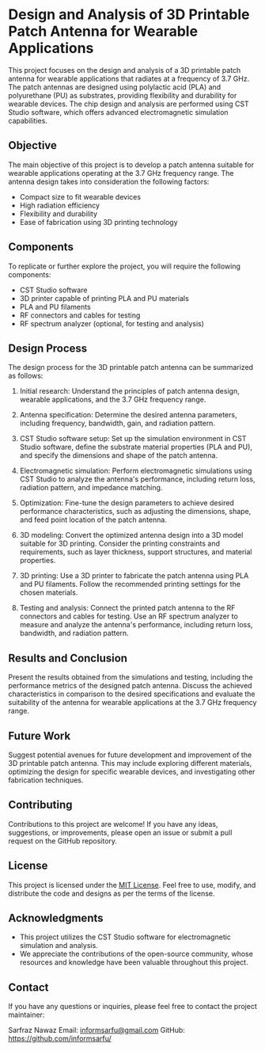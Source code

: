# Design and Analysis of 3D Printable Patch Antenna for Wearable Applications

This project focuses on the design and analysis of a 3D printable patch antenna for wearable applications that radiates at a frequency of 3.7 GHz. The patch antennas are designed using polylactic acid (PLA) and polyurethane (PU) as substrates, providing flexibility and durability for wearable devices. The chip design and analysis are performed using CST Studio software, which offers advanced electromagnetic simulation capabilities.

## Objective

The main objective of this project is to develop a patch antenna suitable for wearable applications operating at the 3.7 GHz frequency range. The antenna design takes into consideration the following factors:

- Compact size to fit wearable devices
- High radiation efficiency
- Flexibility and durability
- Ease of fabrication using 3D printing technology

## Components

To replicate or further explore the project, you will require the following components:

- CST Studio software
- 3D printer capable of printing PLA and PU materials
- PLA and PU filaments
- RF connectors and cables for testing
- RF spectrum analyzer (optional, for testing and analysis)

## Design Process

The design process for the 3D printable patch antenna can be summarized as follows:

1. Initial research: Understand the principles of patch antenna design, wearable applications, and the 3.7 GHz frequency range.

2. Antenna specification: Determine the desired antenna parameters, including frequency, bandwidth, gain, and radiation pattern.

3. CST Studio software setup: Set up the simulation environment in CST Studio software, define the substrate material properties (PLA and PU), and specify the dimensions and shape of the patch antenna.

4. Electromagnetic simulation: Perform electromagnetic simulations using CST Studio to analyze the antenna's performance, including return loss, radiation pattern, and impedance matching.

5. Optimization: Fine-tune the design parameters to achieve desired performance characteristics, such as adjusting the dimensions, shape, and feed point location of the patch antenna.

6. 3D modeling: Convert the optimized antenna design into a 3D model suitable for 3D printing. Consider the printing constraints and requirements, such as layer thickness, support structures, and material properties.

7. 3D printing: Use a 3D printer to fabricate the patch antenna using PLA and PU filaments. Follow the recommended printing settings for the chosen materials.

8. Testing and analysis: Connect the printed patch antenna to the RF connectors and cables for testing. Use an RF spectrum analyzer to measure and analyze the antenna's performance, including return loss, bandwidth, and radiation pattern.

## Results and Conclusion

Present the results obtained from the simulations and testing, including the performance metrics of the designed patch antenna. Discuss the achieved characteristics in comparison to the desired specifications and evaluate the suitability of the antenna for wearable applications at the 3.7 GHz frequency range.

## Future Work

Suggest potential avenues for future development and improvement of the 3D printable patch antenna. This may include exploring different materials, optimizing the design for specific wearable devices, and investigating other fabrication techniques.

## Contributing

Contributions to this project are welcome! If you have any ideas, suggestions, or improvements, please open an issue or submit a pull request on the GitHub repository.

## License

This project is licensed under the [MIT License](LICENSE). Feel free to use, modify, and distribute the code and designs as per the terms of the license.

## Acknowledgments

- This project utilizes the CST Studio software for electromagnetic simulation and analysis.
- We appreciate the contributions of the open-source community, whose resources and knowledge have been valuable throughout this project.

## Contact

If you have any questions or inquiries, please feel free to contact the project maintainer:

Sarfraz Nawaz
Email: informsarfu@gmail.com
GitHub: https://github.com/informsarfu/
